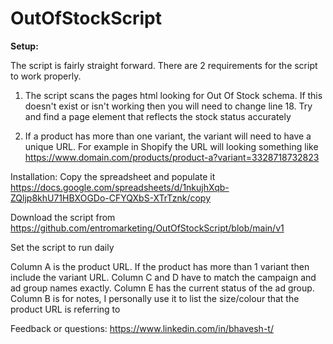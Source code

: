 # OutOfStockScript

**Setup:**

The script is fairly straight forward. There are 2 requirements for the script to work properly.


1. The script scans the pages html looking for Out Of Stock schema. If this doesn't exist or isn't working then you will need to change line 18. Try and find a page element that reflects the stock status accurately


2. If a product has more than one variant, the variant will need to have a unique URL. For example in Shopify the URL will looking something like https://www.domain.com/products/product-a?variant=3328718732823


Installation: Copy the spreadsheet and populate it https://docs.google.com/spreadsheets/d/1nkujhXqb-ZQljp8khU71HBXOGDo-CFYQXbS-XTrTznk/copy 


Download the script from https://github.com/entromarketing/OutOfStockScript/blob/main/v1


Set the script to run daily


Column A is the product URL. If the product has more than 1 variant then include the variant URL. Column C and D have to match the campaign and ad group names exactly. Column E has the current status of the ad group. Column B is for notes, I personally use it to list the size/colour that the product URL is referring to

Feedback or questions: https://www.linkedin.com/in/bhavesh-t/
